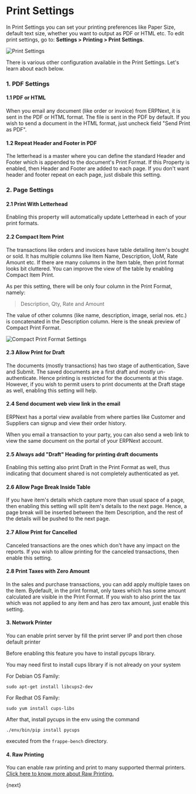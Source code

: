 <!-- add-breadcrumbs -->
# Print Settings

In Print Settings you can set your printing preferences like Paper Size, default text size, whether you want to output as PDF or HTML etc. To edit print settings, go to: **Settings > Printing > Print Settings**.

<img class="screenshot" alt="Print Settings" src="{{docs_base_url}}/assets/img/setup/print/print-settings.png">


There is various other configuration available in the Print Settings. Let's learn about each below.

### 1. PDF Settings

#### 1.1 PDF or HTML

When you email any document (like order or invoice) from ERPNext, it is sent in the PDF or HTML format. The file is sent in the PDF by default. If you wish to send a document in the HTML format, just uncheck field "Send Print as PDF".

#### 1.2 Repeat Header and Footer in PDF

The letterhead is a master where you can define the standard Header and Footer which is appended to the document's Print Format. If this Property is enabled, then Header and Footer are added to each page. If you don't want header and footer repeat on each page, just disbale this setting.

### 2. Page Settings

#### 2.1 Print With Letterhead

Enabling this property will automatically update Letterhead in each of your print formats.

#### 2.2 Compact Item Print

The transactions like orders and invoices have table detailing item's bought or sold. It has multiple columns like Item Name, Description, UoM, Rate Amount etc. If there are many columns in the Item table, then print format looks bit cluttered. You can improve the view of the table by enabling Compact Item Print. 

As per this setting, there will be only four column in the Print Format, namely:

> Description, Qty, Rate and Amount

The value of other columns (like name, description, image, serial nos. etc.) is concatenated in the Description column. Here is the sneak preview of Compact Print Format.

<img class="screenshot" alt="Compact Print Format Settings" src="{{docs_base_url}}/assets/img/setup/print/compact-print.png">

#### 2.3 Allow Print for Draft

The documents (mostly transactions) has two stage of authentication, Save and Submit. The saved documents are a first draft and mostly un-authenticate. Hence printing is restricted for the documents at this stage. However, if you wish to permit users to print documents at the Draft stage as well, enabling this setting will help.

#### 2.4 Send document web view link in the email

ERPNext has a portal view available from where parties like Customer and Suppliers can signup and view their order history.

When you email a transaction to your party, you can also send a web link to view the same document on the portal of your ERPNext account.

#### 2.5 Always add "Draft" Heading for printing draft documents

Enabling this setting also print Draft in the Print Format as well, thus indicating that document shared is not completely authenticated as yet.

#### 2.6 Allow Page Break Inside Table

If you have item's details which capture more than usual space of a page, then enabling this setting will split item's details to the next page. Hence, a page break will be inserted between the Item Description, and the rest of the details will be pushed to the next page.

#### 2.7 Allow Print for Cancelled

Canceled transactions are the ones which don't have any impact on the reports. If you wish to allow printing for the canceled transactions, then enable this setting.

#### 2.8 Print Taxes with Zero Amount

In the sales and purchase transactions, you can add apply multiple taxes on the item. Bydefault, in the print format, only taxes which has some amount calculated are visible in the Print Format. If you wish to also print the tax which was not applied to any item and has zero tax amount, just enable this setting.

#### 3. Network Printer

You can enable print server by fill the print server IP and port then chose default printer

Before enabling this feature you have to install pycups library.

You may need first to install cups library if is not already on your system

For Debian OS Family:

`sudo apt-get install libcups2-dev`

For Redhat OS Family:

`sudo yum install cups-libs`

After that, install pycups in the env using the command

`./env/bin/pip install pycups`

executed from the `frappe-bench` directory.

#### 4. Raw Printing

You can enable raw printing and print to many supported thermal printers. [Click here to know more about Raw Printing.](/docs/user/manual/en/setting-up/print/raw-printing)

{next}
